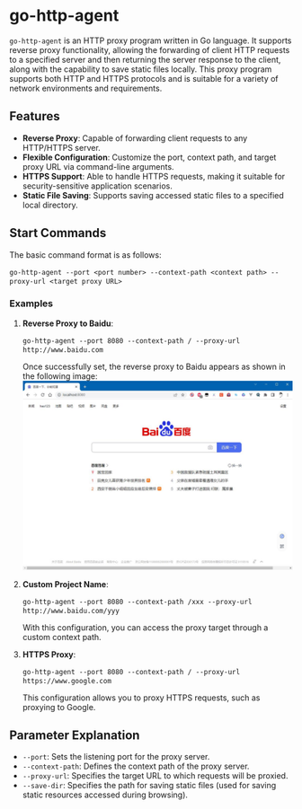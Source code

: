 # go-http-agent

`go-http-agent` is an HTTP proxy program written in Go language. It supports reverse proxy functionality, allowing the forwarding of client HTTP requests to a specified server and then returning the server response to the client, along with the capability to save static files locally. This proxy program supports both HTTP and HTTPS protocols and is suitable for a variety of network environments and requirements.

## Features

- **Reverse Proxy**: Capable of forwarding client requests to any HTTP/HTTPS server.
- **Flexible Configuration**: Customize the port, context path, and target proxy URL via command-line arguments.
- **HTTPS Support**: Able to handle HTTPS requests, making it suitable for security-sensitive application scenarios.
- **Static File Saving**: Supports saving accessed static files to a specified local directory.

## Start Commands

The basic command format is as follows:

```shell
go-http-agent --port <port number> --context-path <context path> --proxy-url <target proxy URL>
```

### Examples

1. **Reverse Proxy to Baidu**:

   ```shell
   go-http-agent --port 8080 --context-path / --proxy-url http://www.baidu.com
   ```

   Once successfully set, the reverse proxy to Baidu appears as shown in the following image:
   ![Reverse Proxy Baidu Example](readme_files/1.jpg)

2. **Custom Project Name**:

   ```shell
   go-http-agent --port 8080 --context-path /xxx --proxy-url http://www.baidu.com/yyy
   ```

   With this configuration, you can access the proxy target through a custom context path.

3. **HTTPS Proxy**:

   ```shell
   go-http-agent --port 8080 --context-path / --proxy-url https://www.google.com
   ```

   This configuration allows you to proxy HTTPS requests, such as proxying to Google.

## Parameter Explanation

- `--port`: Sets the listening port for the proxy server.
- `--context-path`: Defines the context path of the proxy server.
- `--proxy-url`: Specifies the target URL to which requests will be proxied.
- `--save-dir`: Specifies the path for saving static files (used for saving static resources accessed during browsing).